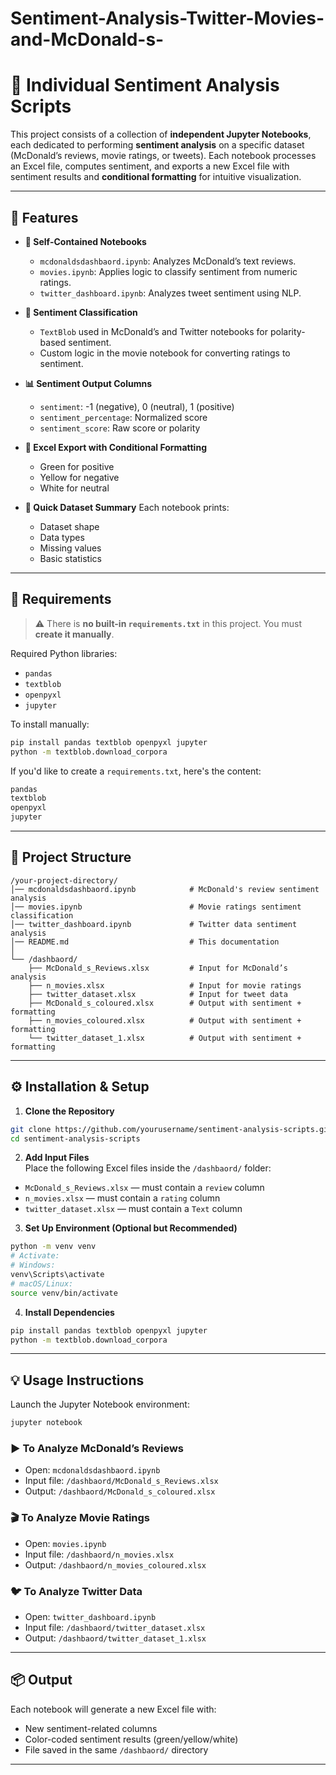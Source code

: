 # Sentiment-Analysis-Twitter-Movies-and-McDonald-s-
# 💬 Individual Sentiment Analysis Scripts

This project consists of a collection of **independent Jupyter Notebooks**, each dedicated to performing **sentiment analysis** on a specific dataset (McDonald’s reviews, movie ratings, or tweets). Each notebook processes an Excel file, computes sentiment, and exports a new Excel file with sentiment results and **conditional formatting** for intuitive visualization.

---

## 🚀 Features

- **📁 Self-Contained Notebooks**
  - `mcdonaldsdashbaord.ipynb`: Analyzes McDonald’s text reviews.
  - `movies.ipynb`: Applies logic to classify sentiment from numeric ratings.
  - `twitter_dashboard.ipynb`: Analyzes tweet sentiment using NLP.

- **🧠 Sentiment Classification**
  - `TextBlob` used in McDonald’s and Twitter notebooks for polarity-based sentiment.
  - Custom logic in the movie notebook for converting ratings to sentiment.

- **📊 Sentiment Output Columns**
  - `sentiment`: -1 (negative), 0 (neutral), 1 (positive)
  - `sentiment_percentage`: Normalized score
  - `sentiment_score`: Raw score or polarity

- **🎨 Excel Export with Conditional Formatting**
  - Green for positive
  - Yellow for negative
  - White for neutral

- **🔎 Quick Dataset Summary**
  Each notebook prints:
  - Dataset shape
  - Data types
  - Missing values
  - Basic statistics

---

## 🧰 Requirements

> ⚠️ There is **no built-in `requirements.txt`** in this project. You must **create it manually**.

Required Python libraries:

- `pandas`
- `textblob`
- `openpyxl`
- `jupyter`

To install manually:

```bash
pip install pandas textblob openpyxl jupyter
python -m textblob.download_corpora
```

If you'd like to create a `requirements.txt`, here's the content:

```txt
pandas
textblob
openpyxl
jupyter
```


---

## 📁 Project Structure

```
/your-project-directory/
│── mcdonaldsdashbaord.ipynb            # McDonald's review sentiment analysis
│── movies.ipynb                        # Movie ratings sentiment classification
│── twitter_dashboard.ipynb             # Twitter data sentiment analysis
│── README.md                           # This documentation
│
└── /dashbaord/
    ├── McDonald_s_Reviews.xlsx         # Input for McDonald’s analysis
    ├── n_movies.xlsx                   # Input for movie ratings
    ├── twitter_dataset.xlsx            # Input for tweet data
    ├── McDonald_s_coloured.xlsx        # Output with sentiment + formatting
    ├── n_movies_coloured.xlsx          # Output with sentiment + formatting
    └── twitter_dataset_1.xlsx          # Output with sentiment + formatting
```

---

## ⚙️ Installation & Setup

1. **Clone the Repository**

```bash
git clone https://github.com/yourusername/sentiment-analysis-scripts.git
cd sentiment-analysis-scripts
```

2. **Add Input Files**  
Place the following Excel files inside the `/dashbaord/` folder:
- `McDonald_s_Reviews.xlsx` — must contain a `review` column
- `n_movies.xlsx` — must contain a `rating` column
- `twitter_dataset.xlsx` — must contain a `Text` column

3. **Set Up Environment (Optional but Recommended)**

```bash
python -m venv venv
# Activate:
# Windows:
venv\Scripts\activate
# macOS/Linux:
source venv/bin/activate
```

4. **Install Dependencies**

```bash
pip install pandas textblob openpyxl jupyter
python -m textblob.download_corpora
```

---

## 💡 Usage Instructions

Launch the Jupyter Notebook environment:

```bash
jupyter notebook
```

### ▶️ To Analyze McDonald’s Reviews

- Open: `mcdonaldsdashbaord.ipynb`
- Input file: `/dashbaord/McDonald_s_Reviews.xlsx`
- Output: `/dashbaord/McDonald_s_coloured.xlsx`

### 🎬 To Analyze Movie Ratings

- Open: `movies.ipynb`
- Input file: `/dashbaord/n_movies.xlsx`
- Output: `/dashbaord/n_movies_coloured.xlsx`

### 🐦 To Analyze Twitter Data

- Open: `twitter_dashboard.ipynb`
- Input file: `/dashbaord/twitter_dataset.xlsx`
- Output: `/dashbaord/twitter_dataset_1.xlsx`

---

## 📦 Output

Each notebook will generate a new Excel file with:
- New sentiment-related columns
- Color-coded sentiment results (green/yellow/white)
- File saved in the same `/dashbaord/` directory

---
